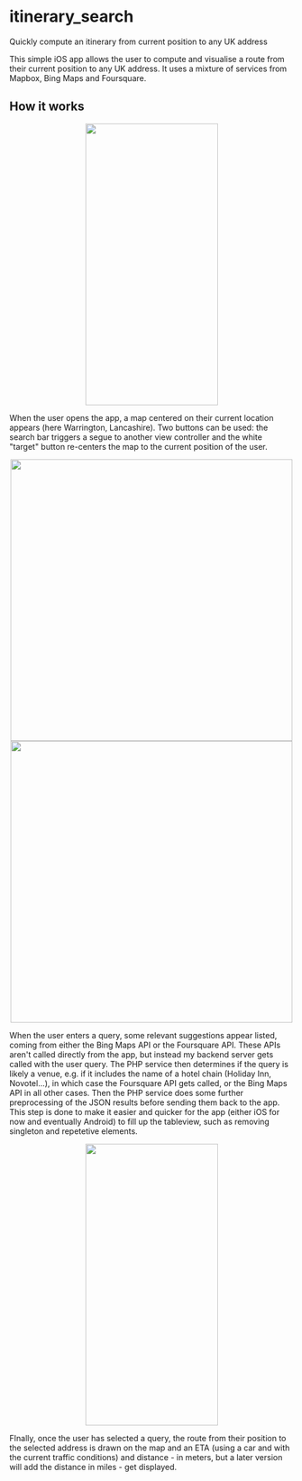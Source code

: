 # itinerary_search
Quickly compute an itinerary from current position to any UK address

This simple iOS app allows the user to compute and visualise a route from their current position to any UK address. It uses a mixture of services from Mapbox, Bing Maps and Foursquare.

## How it works

<p align="center">
    <img width=235 height=500 src="https://gocab-taxis.eu/screenshot_1.png">
</p>

When the user opens the app, a map centered on their current location appears (here Warrington, Lancashire). Two buttons can be used: the search bar triggers a segue to another view controller and the white "target" button re-centers the map to the current position of the user. 

<p align="center">
    <img with=235 height=500 src="https://gocab-taxis.eu/screenshot_2.png">
    <img with=235 height=500 src="https://gocab-taxis.eu/screenshot_4.png">
</p>

When the user enters a query, some relevant suggestions appear listed, coming from either the Bing Maps API or the Foursquare API. These APIs aren't called directly from the app, but instead my backend server gets called with the user query. The PHP service then determines if the query is likely a venue, e.g. if it includes the name of a hotel chain (Holiday Inn, Novotel...), in which case the Foursquare API gets called, or the Bing Maps API in all other cases. Then the PHP service does some further preprocessing of the JSON results before sending them back to the app. This step is done to make it easier and quicker for the app (either iOS for now and eventually Android) to fill up the tableview, such as removing singleton and repetetive elements. 

<p align="center">
    <img width=235 height=500 src="https://gocab-taxis.eu/screenshot_5.jpg">
</p>

FInally, once the user has selected a query, the route from their position to the selected address is drawn on the map and an ETA (using a car and with the current traffic conditions) and distance - in meters, but a later version will add the distance in miles - get displayed.

